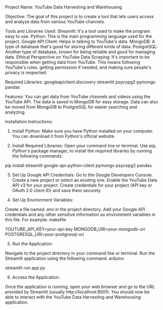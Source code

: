 Project Name: YouTube Data Harvesting and Warehousing

Objective:
The goal of this project is to create a tool that lets users access and analyze data from various YouTube channels.

Tools and Libraries Used:
Streamlit: It's a tool used to make the program easy to use.
Python: This is the main programming language used for the project.
Google API Client: Helps in talking to YouTube's data.
MongoDB: A type of database that's good for storing different kinds of data.
PostgreSQL: Another type of database, known for being reliable and good for managing data.
Ethical Perspective on YouTube Data Scraping:
It's important to be responsible when getting data from YouTube. This means following YouTube's rules, getting permission if needed, and making sure people's privacy is respected.

Required Libraries:
googleapiclient.discovery
streamlit
psycopg2
pymongo
pandas

Features:
You can get data from YouTube channels and videos using the YouTube API.
The data is saved in MongoDB for easy storage.
Data can also be moved from MongoDB to PostgreSQL for easier searching and analyzing.


Installation Instructions:
1. Install Python:
Make sure you have Python installed on your computer. You can download it from Python's official website.

2. Install Required Libraries:
Open your command line or terminal.
Use pip, Python's package manager, to install the required libraries by running the following commands:

pip install streamlit google-api-python-client pymongo psycopg2 pandas

3. Set Up Google API Credentials:
Go to the Google Developers Console.
Create a new project or select an existing one.
Enable the YouTube Data API v3 for your project.
Create credentials for your project (API key or OAuth 2.0 client ID) and save them securely.

4. Set Up Environment Variables:

Create a file named .env in the project directory.
Add your Google API credentials and any other sensitive information as environment variables in this file. For example:
makefile

YOUTUBE_API_KEY=your-api-key
MONGODB_URI=your-mongodb-uri
POSTGRESQL_URI=your-postgresql-uri

5. Run the Application:

Navigate to the project directory in your command line or terminal.
Run the Streamlit application using the following command:
arduino

streamlit run app.py

6. Access the Application:

Once the application is running, open your web browser and go to the URL provided by Streamlit (usually http://localhost:8501).
You should now be able to interact with the YouTube Data Harvesting and Warehousing application.
